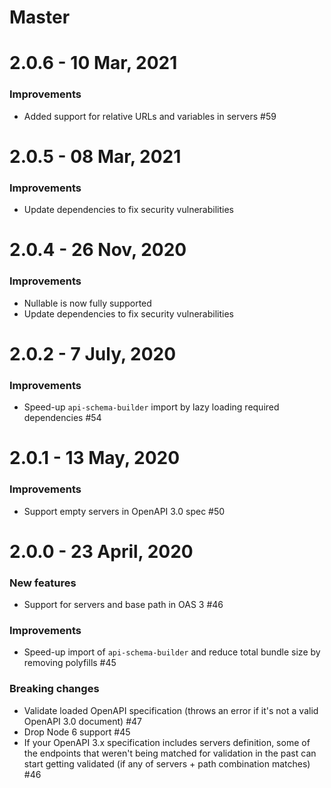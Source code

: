 # Master

# 2.0.6 - 10 Mar, 2021
### Improvements
- Added support for relative URLs and variables in servers #59

# 2.0.5 - 08 Mar, 2021
### Improvements
- Update dependencies to fix security vulnerabilities

# 2.0.4 - 26 Nov, 2020
### Improvements
- Nullable is now fully supported
- Update dependencies to fix security vulnerabilities

# 2.0.2 - 7 July, 2020

### Improvements

- Speed-up `api-schema-builder` import by lazy loading required dependencies #54


# 2.0.1 - 13 May, 2020

### Improvements

- Support empty servers in OpenAPI 3.0 spec #50


# 2.0.0 - 23 April, 2020

### New features

- Support for servers and base path in OAS 3 #46

### Improvements

- Speed-up import of `api-schema-builder` and reduce total bundle size by removing polyfills #45

### Breaking changes

- Validate loaded OpenAPI specification (throws an error if it's not a valid OpenAPI 3.0 document) #47
- Drop Node 6 support #45
- If your OpenAPI 3.x specification includes servers definition, some of the endpoints that weren't being matched for validation in the past can start getting validated (if any of servers + path combination matches) #46
